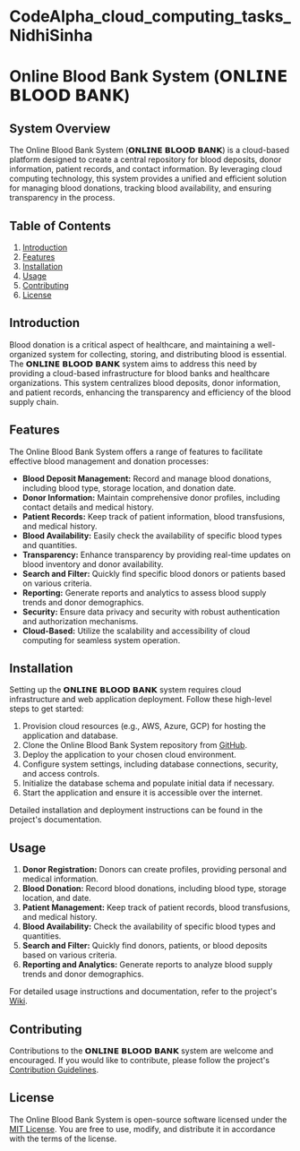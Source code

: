 # CodeAlpha_cloud_computing_tasks_NidhiSinha
 # Online Blood Bank System (𝗢𝗡𝗟𝗜𝗡𝗘 𝗕𝗟𝗢𝗢𝗗 𝗕𝗔𝗡𝗞)

## System Overview
The Online Blood Bank System (𝗢𝗡𝗟𝗜𝗡𝗘 𝗕𝗟𝗢𝗢𝗗 𝗕𝗔𝗡𝗞) is a cloud-based platform designed to create a central repository for blood deposits, donor information, patient records, and contact information. By leveraging cloud computing technology, this system provides a unified and efficient solution for managing blood donations, tracking blood availability, and ensuring transparency in the process.

## Table of Contents
1. [Introduction](#introduction)
2. [Features](#features)
3. [Installation](#installation)
4. [Usage](#usage)
5. [Contributing](#contributing)
6. [License](#license)

## Introduction
Blood donation is a critical aspect of healthcare, and maintaining a well-organized system for collecting, storing, and distributing blood is essential. The 𝗢𝗡𝗟𝗜𝗡𝗘 𝗕𝗟𝗢𝗢𝗗 𝗕𝗔𝗡𝗞 system aims to address this need by providing a cloud-based infrastructure for blood banks and healthcare organizations. This system centralizes blood deposits, donor information, and patient records, enhancing the transparency and efficiency of the blood supply chain.

## Features
The Online Blood Bank System offers a range of features to facilitate effective blood management and donation processes:

- **Blood Deposit Management:** Record and manage blood donations, including blood type, storage location, and donation date.
- **Donor Information:** Maintain comprehensive donor profiles, including contact details and medical history.
- **Patient Records:** Keep track of patient information, blood transfusions, and medical history.
- **Blood Availability:** Easily check the availability of specific blood types and quantities.
- **Transparency:** Enhance transparency by providing real-time updates on blood inventory and donor availability.
- **Search and Filter:** Quickly find specific blood donors or patients based on various criteria.
- **Reporting:** Generate reports and analytics to assess blood supply trends and donor demographics.
- **Security:** Ensure data privacy and security with robust authentication and authorization mechanisms.
- **Cloud-Based:** Utilize the scalability and accessibility of cloud computing for seamless system operation.

## Installation
Setting up the 𝗢𝗡𝗟𝗜𝗡𝗘 𝗕𝗟𝗢𝗢𝗗 𝗕𝗔𝗡𝗞 system requires cloud infrastructure and web application deployment. Follow these high-level steps to get started:

1. Provision cloud resources (e.g., AWS, Azure, GCP) for hosting the application and database.
2. Clone the Online Blood Bank System repository from [GitHub](https://github.com/your-repo-url).
3. Deploy the application to your chosen cloud environment.
4. Configure system settings, including database connections, security, and access controls.
5. Initialize the database schema and populate initial data if necessary.
6. Start the application and ensure it is accessible over the internet.

Detailed installation and deployment instructions can be found in the project's documentation.

## Usage
1. **Donor Registration:** Donors can create profiles, providing personal and medical information.
2. **Blood Donation:** Record blood donations, including blood type, storage location, and date.
3. **Patient Management:** Keep track of patient records, blood transfusions, and medical history.
4. **Blood Availability:** Check the availability of specific blood types and quantities.
5. **Search and Filter:** Quickly find donors, patients, or blood deposits based on various criteria.
6. **Reporting and Analytics:** Generate reports to analyze blood supply trends and donor demographics.

For detailed usage instructions and documentation, refer to the project's [Wiki](https://github.com/your-repo-url/wiki).

## Contributing
Contributions to the 𝗢𝗡𝗟𝗜𝗡𝗘 𝗕𝗟𝗢𝗢𝗗 𝗕𝗔𝗡𝗞 system are welcome and encouraged. If you would like to contribute, please follow the project's [Contribution Guidelines](CONTRIBUTING.md).

## License
The Online Blood Bank System is open-source software licensed under the [MIT License](LICENSE). You are free to use, modify, and distribute it in accordance with the terms of the license.

